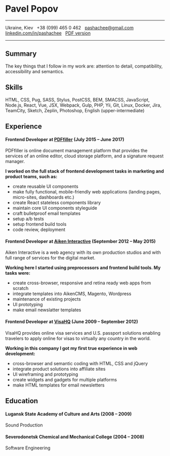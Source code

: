 Pavel Popov
============

- - -
Ukraine, Kiev &nbsp;
+38 (099) 465 0 462 &nbsp;
pashachee@gmail.com &nbsp;
[linkedin.com/in/pashachee](http://www.linkedin.com/in/pashachee) &nbsp;
[PDF version](https://raw.githubusercontent.com/pashachee/cv/master/pavel-popov.pdf)
- - -

Summary
----------
The key things that I follow in my work are: attention to detail, compatibility, accessibility and semantics.

Skills
----------
HTML, CSS, Pug, SASS, Stylus, PostCSS, BEM, SMACSS, JavaScript, Node.js, React, Vue, JSX, Webpack, Gulp, PHP, Yii, Git, Linux, Docker, Jira, TeamCity, Sketch, Zeplin, Photoshop, English (upper-intermediate)

Experience
----------
#### Frontend Developer at [PDFfiller](http://pdffiller.com) (July 2015 – June 2017)
PDFfiller is online document management platform that provides the services of an online editor, cloud storage platform, and a signature request manager.

**I worked on the full stack of frontend development tasks in marketing and product teams, such as:**
  - create reusable UI components
  - make fully functional, mobile-friendly web applications (landing pages, micro-sites, dashboards etc.)
  - create React stateless components library
  - maintain core UI components styleguide
  - craft bulletproof email templates
  - setup a/b tests
  - setup frontend build tools
  - code review, deployment

#### Frontend Developer at [Aiken Interactive](http://aikenweb.com) (September 2012 – May 2015) 
Aiken Interactive is a web agency with its own production studios and with full range of services for the digital market.

**Working here I started using preprocessors and frontend build tools. My tasks were:**
  - create cross-browser, responsive and retina ready web apps from scratch
  - integrate templates into AikenCMS, Magento, Wordpress
  - maintenance of existing projects
  - UI prototyping
  - make email newslatter templates

#### Frontend Developer at [VisaHQ](http://visahaq.com) (June 2009 – September 2012) 
VisaHQ provides online visa services and U.S. passport solutions enabling travelers to apply online for visas to virtually any country in the world.

**Working in this company I got my first true experience in web development:**
  - cross-browser and semantic coding with HTML, CSS and jQuery
  - integrate product solutions into affiliate sites
  - UI wireframing and prototyping
  - create widgets and gadgets for multiple platforms
  - make HTML templates for email newsletters

Education
---------
#### Lugansk State Academy of Culture and Arts (2008 – 2009)
Sound Production
#### Severodonetsk Chemical and Mechanical College (2004 – 2008)
Software Engineering
